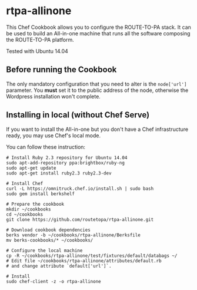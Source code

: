 # rtpa-allinone

This Chef Cookbook allows you to configure the ROUTE-TO-PA stack. 
It can be used to build an All-in-one machine that runs all the 
software composing the ROUTE-TO-PA platform.

Tested with Ubuntu 14.04

## Before running the Cookbook

The only mandatory configuration that you need to alter is the `node['url']` parameter. 
You **must** set it to the public address of the node, otherwise the Wordpress installation
won't complete.

## Installing in local (without Chef Serve)

If you want to install the All-in-one but you don't have a Chef infrastructure ready, you
may use Chef's local mode.

You can follow these instruction:

```
# Install Ruby 2.3 repository for Ubuntu 14.04
sudo apt-add-repository ppa:brightbox/ruby-ng
sudo apt-get update
sudo apt-get install ruby2.3 ruby2.3-dev

# Install Chef
curl -L https://omnitruck.chef.io/install.sh | sudo bash
sudo gem install berkshelf

# Prepare the cookbook
mkdir ~/cookbooks
cd ~/cookbooks
git clone https://github.com/routetopa/rtpa-allinone.git

# Download cookbook dependencies
berks vendor -b ~/cookbooks/rtpa-allinone/Berksfile
mv berks-cookbooks/* ~/cookbooks/

# Configure the local machine
cp -R ~/cookbooks/rtpa-allinone/test/fixtures/default/databags ~/
# Edit file ~/cookbooks/rtpa-allinone/attributes/default.rb
# and change attribute `default['url']`.

# Install
sudo chef-client -z -o rtpa-allinone
```